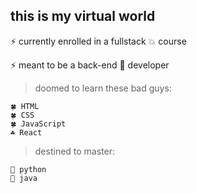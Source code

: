 ## this is my virtual world

<!--
**luciamartino/luciamartino** is a ✨ _special_ ✨ repository because its `README.md` (this file) appears on your GitHub profile.

Here are some ideas to get you started:

- 🔭 I’m currently working on ...
- 🌱 I’m currently learning ...
- 👯 I’m looking to collaborate on ...
- 🤔 I’m looking for help with ...
- 💬 Ask me about ...
- 📫 How to reach me: ...
- 😄 Pronouns: ...
- ⚡ Fun fact: ...
-->

⚡ currently enrolled in a fullstack 💥 course 

⚡ meant to be a back-end 💢 developer 

>doomed to learn these bad guys:

    🍀 HTML 
    🍀 CSS
    🍀 JavaScript
    ☘️ React 

>destined to master:

    🌱 python 
    🌱 java 
